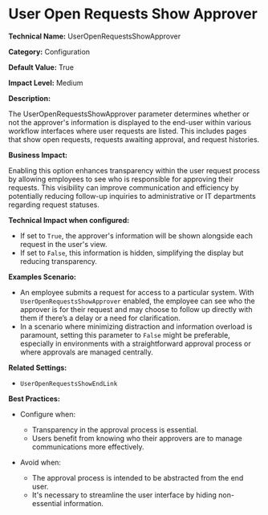# User Open Requests Show Approver

**Technical Name:** UserOpenRequestsShowApprover

**Category:** Configuration

**Default Value:** True

**Impact Level:** Medium

**Description:**

The UserOpenRequestsShowApprover parameter determines whether or not the approver's information is displayed to the end-user within various workflow interfaces where user requests are listed. This includes pages that show open requests, requests awaiting approval, and request histories.

**Business Impact:**

Enabling this option enhances transparency within the user request process by allowing employees to see who is responsible for approving their requests. This visibility can improve communication and efficiency by potentially reducing follow-up inquiries to administrative or IT departments regarding request statuses.

**Technical Impact when configured:**

- If set to `True`, the approver's information will be shown alongside each request in the user's view.
- If set to `False`, this information is hidden, simplifying the display but reducing transparency.

**Examples Scenario:**

- An employee submits a request for access to a particular system. With `UserOpenRequestsShowApprover` enabled, the employee can see who the approver is for their request and may choose to follow up directly with them if there’s a delay or a need for clarification.
- In a scenario where minimizing distraction and information overload is paramount, setting this parameter to `False` might be preferable, especially in environments with a straightforward approval process or where approvals are managed centrally.

**Related Settings:**

- `UserOpenRequestsShowEndLink`

**Best Practices:** 

- Configure when:
  - Transparency in the approval process is essential.
  - Users benefit from knowing who their approvers are to manage communications more effectively.
  
- Avoid when:
  - The approval process is intended to be abstracted from the end user.
  - It's necessary to streamline the user interface by hiding non-essential information.
